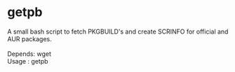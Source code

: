 # getpb<br>

A small bash script to fetch PKGBUILD's and create SCRINFO for official and AUR packages. <br>
<br>
Depends: wget <br>
Usage : getpb <package> <br>
<br>
